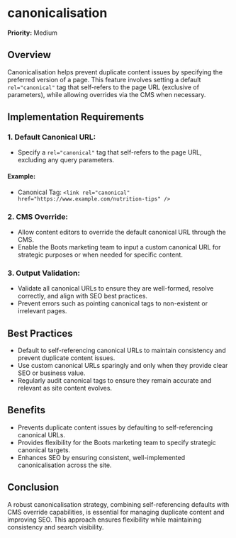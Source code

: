 # canonicalisation

**Priority:** Medium 

## Overview  
Canonicalisation helps prevent duplicate content issues by specifying the preferred version of a page. This feature involves setting a default `rel="canonical"` tag that self-refers to the page URL (exclusive of parameters), while allowing overrides via the CMS when necessary.

## Implementation Requirements  

### 1. Default Canonical URL:  
- Specify a `rel="canonical"` tag that self-refers to the page URL, excluding any query parameters.  

#### Example:  
- Canonical Tag: `<link rel="canonical" href="https://www.example.com/nutrition-tips" />`  

### 2. CMS Override:  
- Allow content editors to override the default canonical URL through the CMS.  
- Enable the Boots marketing team to input a custom canonical URL for strategic purposes or when needed for specific content.  

### 3. Output Validation:  
- Validate all canonical URLs to ensure they are well-formed, resolve correctly, and align with SEO best practices.  
- Prevent errors such as pointing canonical tags to non-existent or irrelevant pages.  

## Best Practices  
- Default to self-referencing canonical URLs to maintain consistency and prevent duplicate content issues.  
- Use custom canonical URLs sparingly and only when they provide clear SEO or business value.  
- Regularly audit canonical tags to ensure they remain accurate and relevant as site content evolves.  

## Benefits  
- Prevents duplicate content issues by defaulting to self-referencing canonical URLs.  
- Provides flexibility for the Boots marketing team to specify strategic canonical targets.  
- Enhances SEO by ensuring consistent, well-implemented canonicalisation across the site.  

## Conclusion  
A robust canonicalisation strategy, combining self-referencing defaults with CMS override capabilities, is essential for managing duplicate content and improving SEO. This approach ensures flexibility while maintaining consistency and search visibility.

